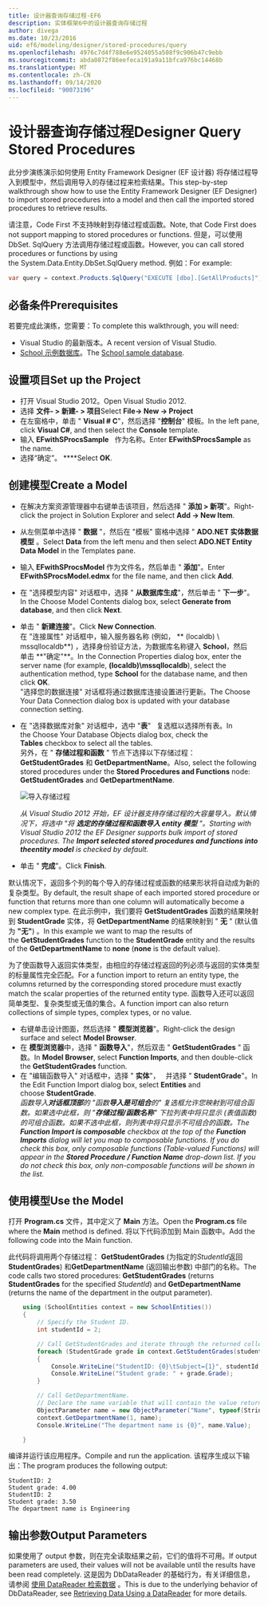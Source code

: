 ```yaml
---
title: 设计器查询存储过程-EF6
description: 实体框架6中的设计器查询存储过程
author: divega
ms.date: 10/23/2016
uid: ef6/modeling/designer/stored-procedures/query
ms.openlocfilehash: 4976c7d4f788e6e9524055a508f9c906b47c9ebb
ms.sourcegitcommit: abda0872f86eefeca191a9a11bfca976bc14468b
ms.translationtype: MT
ms.contentlocale: zh-CN
ms.lasthandoff: 09/14/2020
ms.locfileid: "90073196"
---
```

# <a name="designer-query-stored-procedures"></a><span data-ttu-id="5b3ba-103">设计器查询存储过程</span><span class="sxs-lookup"><span data-stu-id="5b3ba-103">Designer Query Stored Procedures</span></span>
<span data-ttu-id="5b3ba-104">此分步演练演示如何使用 Entity Framework Designer (EF 设计器) 将存储过程导入到模型中，然后调用导入的存储过程来检索结果。</span><span class="sxs-lookup"><span data-stu-id="5b3ba-104">This step-by-step walkthrough show how to use the Entity Framework Designer (EF Designer) to import stored procedures into a model and then call the imported stored procedures to retrieve results.</span></span> 

<span data-ttu-id="5b3ba-105">请注意，Code First 不支持映射到存储过程或函数。</span><span class="sxs-lookup"><span data-stu-id="5b3ba-105">Note, that Code First does not support mapping to stored procedures or functions.</span></span> <span data-ttu-id="5b3ba-106">但是，可以使用 DbSet. SqlQuery 方法调用存储过程或函数。</span><span class="sxs-lookup"><span data-stu-id="5b3ba-106">However, you can call stored procedures or functions by using the System.Data.Entity.DbSet.SqlQuery method.</span></span> <span data-ttu-id="5b3ba-107">例如：</span><span class="sxs-lookup"><span data-stu-id="5b3ba-107">For example:</span></span>
``` csharp
var query = context.Products.SqlQuery("EXECUTE [dbo].[GetAllProducts]")`;
```

## <a name="prerequisites"></a><span data-ttu-id="5b3ba-108">必备条件</span><span class="sxs-lookup"><span data-stu-id="5b3ba-108">Prerequisites</span></span>

<span data-ttu-id="5b3ba-109">若要完成此演练，您需要：</span><span class="sxs-lookup"><span data-stu-id="5b3ba-109">To complete this walkthrough, you will need:</span></span>

- <span data-ttu-id="5b3ba-110">Visual Studio 的最新版本。</span><span class="sxs-lookup"><span data-stu-id="5b3ba-110">A recent version of Visual Studio.</span></span>
- <span data-ttu-id="5b3ba-111">[School 示例数据库](xref:ef6/resources/school-database)。</span><span class="sxs-lookup"><span data-stu-id="5b3ba-111">The [School sample database](xref:ef6/resources/school-database).</span></span>

## <a name="set-up-the-project"></a><span data-ttu-id="5b3ba-112">设置项目</span><span class="sxs-lookup"><span data-stu-id="5b3ba-112">Set up the Project</span></span>

-   <span data-ttu-id="5b3ba-113">打开 Visual Studio 2012。</span><span class="sxs-lookup"><span data-stu-id="5b3ba-113">Open Visual Studio 2012.</span></span>
-   <span data-ttu-id="5b3ba-114">选择 **文件- &gt; 新建- &gt; 项目**</span><span class="sxs-lookup"><span data-stu-id="5b3ba-114">Select **File-&gt; New -&gt; Project**</span></span>
-   <span data-ttu-id="5b3ba-115">在左窗格中，单击 " **Visual \# C**"，然后选择 "**控制台**" 模板。</span><span class="sxs-lookup"><span data-stu-id="5b3ba-115">In the left pane, click **Visual C\#**, and then select the **Console** template.</span></span>
-   <span data-ttu-id="5b3ba-116">输入 **EFwithSProcsSample**   作为名称。</span><span class="sxs-lookup"><span data-stu-id="5b3ba-116">Enter **EFwithSProcsSample** as the name.</span></span>
-   <span data-ttu-id="5b3ba-117">选择“确定”。 \*\*\*\*</span><span class="sxs-lookup"><span data-stu-id="5b3ba-117">Select **OK**.</span></span>

## <a name="create-a-model"></a><span data-ttu-id="5b3ba-118">创建模型</span><span class="sxs-lookup"><span data-stu-id="5b3ba-118">Create a Model</span></span>

-   <span data-ttu-id="5b3ba-119">在解决方案资源管理器中右键单击该项目，然后选择 " **添加 &gt; 新项**"。</span><span class="sxs-lookup"><span data-stu-id="5b3ba-119">Right-click the project in Solution Explorer and select **Add -&gt; New Item**.</span></span>
-   <span data-ttu-id="5b3ba-120">从左侧菜单中选择 " **数据** "，然后在 "模板" 窗格中选择 " **ADO.NET 实体数据模型** 。</span><span class="sxs-lookup"><span data-stu-id="5b3ba-120">Select **Data** from the left menu and then select **ADO.NET Entity Data Model** in the Templates pane.</span></span>
-   <span data-ttu-id="5b3ba-121">输入 **EFwithSProcsModel** 作为文件名，然后单击 " **添加**"。</span><span class="sxs-lookup"><span data-stu-id="5b3ba-121">Enter **EFwithSProcsModel.edmx** for the file name, and then click **Add**.</span></span>
-   <span data-ttu-id="5b3ba-122">在 "选择模型内容" 对话框中，选择 " **从数据库生成**"，然后单击 " **下一步**"。</span><span class="sxs-lookup"><span data-stu-id="5b3ba-122">In the Choose Model Contents dialog box, select **Generate from database**, and then click **Next**.</span></span>
-   <span data-ttu-id="5b3ba-123">单击 " **新建连接**"。</span><span class="sxs-lookup"><span data-stu-id="5b3ba-123">Click **New Connection**.</span></span>  
    <span data-ttu-id="5b3ba-124">在 "连接属性" 对话框中，输入服务器名称 (例如， \*\* (localdb) \\ mssqllocaldb**) ，选择身份验证方法，为数据库名称键入 **School**，然后   单击 **"确定"\*\*。</span><span class="sxs-lookup"><span data-stu-id="5b3ba-124">In the Connection Properties dialog box, enter the server name (for example, **(localdb)\\mssqllocaldb**), select the authentication method, type **School** for the database name, and then click **OK**.</span></span>  
    <span data-ttu-id="5b3ba-125">"选择您的数据连接" 对话框将通过数据库连接设置进行更新。</span><span class="sxs-lookup"><span data-stu-id="5b3ba-125">The Choose Your Data Connection dialog box is updated with your database connection setting.</span></span>
-   <span data-ttu-id="5b3ba-126">在 "选择数据库对象" 对话框中，选中 "**表**"   复选框以选择所有表。</span><span class="sxs-lookup"><span data-stu-id="5b3ba-126">In the Choose Your Database Objects dialog box, check the **Tables** checkbox to select all the tables.</span></span>  
    <span data-ttu-id="5b3ba-127">另外，在 " **存储过程和函数** " 节点下选择以下存储过程： **GetStudentGrades** 和 **GetDepartmentName**。</span><span class="sxs-lookup"><span data-stu-id="5b3ba-127">Also, select the following stored procedures under the **Stored Procedures and Functions** node: **GetStudentGrades** and **GetDepartmentName**.</span></span> 

    ![导入存储过程](~/ef6/media/import.jpg)

    <span data-ttu-id="5b3ba-129">*从 Visual Studio 2012 开始，EF 设计器支持存储过程的大容量导入。默认情况下，将选中 "将 **选定的存储过程和函数导入 entity 模型** "。*</span><span class="sxs-lookup"><span data-stu-id="5b3ba-129">*Starting with Visual Studio 2012 the EF Designer supports bulk import of stored procedures. The **Import selected stored procedures and functions into theentity model** is checked by default.*</span></span>
-   <span data-ttu-id="5b3ba-130">单击 " **完成**"。</span><span class="sxs-lookup"><span data-stu-id="5b3ba-130">Click **Finish**.</span></span>

<span data-ttu-id="5b3ba-131">默认情况下，返回多个列的每个导入的存储过程或函数的结果形状将自动成为新的复杂类型。</span><span class="sxs-lookup"><span data-stu-id="5b3ba-131">By default, the result shape of each imported stored procedure or function that returns more than one column will automatically become a new complex type.</span></span> <span data-ttu-id="5b3ba-132">在此示例中，我们要将 **GetStudentGrades** 函数的结果映射到 **StudentGrade** 实体，将 **GetDepartmentName** 的结果映射到 " **无** " (默认值为 **"无"**) 。</span><span class="sxs-lookup"><span data-stu-id="5b3ba-132">In this example we want to map the results of the **GetStudentGrades** function to the **StudentGrade** entity and the results of the **GetDepartmentName** to **none** (**none** is the default value).</span></span>

<span data-ttu-id="5b3ba-133">为了使函数导入返回实体类型，由相应的存储过程返回的列必须与返回的实体类型的标量属性完全匹配。</span><span class="sxs-lookup"><span data-stu-id="5b3ba-133">For a function import to return an entity type, the columns returned by the corresponding stored procedure must exactly match the scalar properties of the returned entity type.</span></span> <span data-ttu-id="5b3ba-134">函数导入还可以返回简单类型、复杂类型或无值的集合。</span><span class="sxs-lookup"><span data-stu-id="5b3ba-134">A function import can also return collections of simple types, complex types, or no value.</span></span>

-   <span data-ttu-id="5b3ba-135">右键单击设计图面，然后选择 " **模型浏览器**"。</span><span class="sxs-lookup"><span data-stu-id="5b3ba-135">Right-click the design surface and select **Model Browser**.</span></span>
-   <span data-ttu-id="5b3ba-136">在 **模型浏览器**中，选择 " **函数导入**"，然后双击 " **GetStudentGrades** " 函数。</span><span class="sxs-lookup"><span data-stu-id="5b3ba-136">In **Model Browser**, select **Function Imports**, and then double-click the **GetStudentGrades** function.</span></span>
-   <span data-ttu-id="5b3ba-137">在 "编辑函数导入" 对话框中，选择 " **实体**"，   并选择 " **StudentGrade**"。</span><span class="sxs-lookup"><span data-stu-id="5b3ba-137">In the Edit Function Import dialog box, select **Entities** and choose **StudentGrade**.</span></span>  
    <span data-ttu-id="5b3ba-138">*函数导入**对话框顶部**的 "函数**导入是可组合**的" 复选框允许您映射到可组合函数。如果选中此框，则 "**存储过程/函数名称**" 下拉列表中将只显示 (表值函数) 的可组合函数。如果不选中此框，则列表中将只显示不可组合的函数。*</span><span class="sxs-lookup"><span data-stu-id="5b3ba-138">*The **Function Import is composable** checkbox at the top of the **Function Imports** dialog will let you map to composable functions. If you do check this box, only composable functions (Table-valued Functions) will appear in the **Stored Procedure / Function Name** drop-down list. If you do not check this box, only non-composable functions will be shown in the list.*</span></span>

## <a name="use-the-model"></a><span data-ttu-id="5b3ba-139">使用模型</span><span class="sxs-lookup"><span data-stu-id="5b3ba-139">Use the Model</span></span>

<span data-ttu-id="5b3ba-140">打开 **Program.cs** 文件，其中定义了 **Main** 方法。</span><span class="sxs-lookup"><span data-stu-id="5b3ba-140">Open the **Program.cs** file where the **Main** method is defined.</span></span> <span data-ttu-id="5b3ba-141">将以下代码添加到 Main 函数中。</span><span class="sxs-lookup"><span data-stu-id="5b3ba-141">Add the following code into the Main function.</span></span>

<span data-ttu-id="5b3ba-142">此代码将调用两个存储过程： **GetStudentGrades** (为指定的*StudentId*返回**StudentGrades**) 和**GetDepartmentName** (返回输出参数) 中部门的名称。</span><span class="sxs-lookup"><span data-stu-id="5b3ba-142">The code calls two stored procedures: **GetStudentGrades** (returns **StudentGrades** for the specified *StudentId*) and **GetDepartmentName** (returns the name of the department in the output parameter).</span></span>  

``` csharp
    using (SchoolEntities context = new SchoolEntities())
    {
        // Specify the Student ID.
        int studentId = 2;

        // Call GetStudentGrades and iterate through the returned collection.
        foreach (StudentGrade grade in context.GetStudentGrades(studentId))
        {
            Console.WriteLine("StudentID: {0}\tSubject={1}", studentId, grade.Subject);
            Console.WriteLine("Student grade: " + grade.Grade);
        }

        // Call GetDepartmentName.
        // Declare the name variable that will contain the value returned by the output parameter.
        ObjectParameter name = new ObjectParameter("Name", typeof(String));
        context.GetDepartmentName(1, name);
        Console.WriteLine("The department name is {0}", name.Value);

    }
```

<span data-ttu-id="5b3ba-143">编译并运行该应用程序。</span><span class="sxs-lookup"><span data-stu-id="5b3ba-143">Compile and run the application.</span></span> <span data-ttu-id="5b3ba-144">该程序生成以下输出：</span><span class="sxs-lookup"><span data-stu-id="5b3ba-144">The program produces the following output:</span></span>

```console
StudentID: 2
Student grade: 4.00
StudentID: 2
Student grade: 3.50
The department name is Engineering
```

<a name="output-parameters"></a><span data-ttu-id="5b3ba-145">输出参数</span><span class="sxs-lookup"><span data-stu-id="5b3ba-145">Output Parameters</span></span>
-----------------

<span data-ttu-id="5b3ba-146">如果使用了 output 参数，则在完全读取结果之前，它们的值将不可用。</span><span class="sxs-lookup"><span data-stu-id="5b3ba-146">If output parameters are used, their values will not be available until the results have been read completely.</span></span> <span data-ttu-id="5b3ba-147">这是因为 DbDataReader 的基础行为，有关详细信息，请参阅 [使用 DataReader 检索数据](https://go.microsoft.com/fwlink/?LinkID=398589) 。</span><span class="sxs-lookup"><span data-stu-id="5b3ba-147">This is due to the underlying behavior of DbDataReader, see [Retrieving Data Using a DataReader](https://go.microsoft.com/fwlink/?LinkID=398589) for more details.</span></span>
